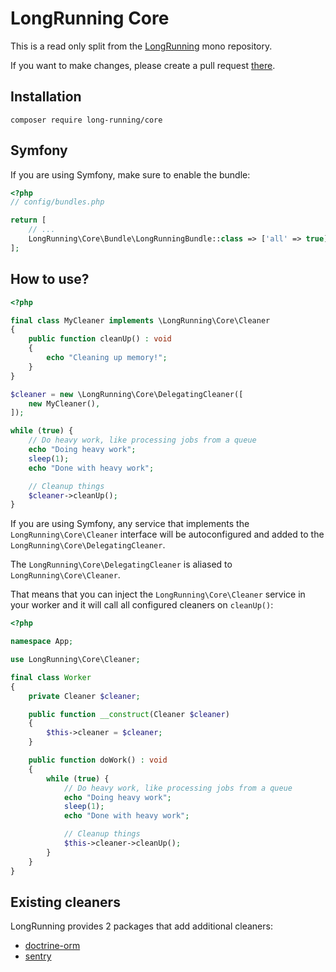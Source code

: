 # LongRunning Core

This is a read only split from the [LongRunning](https://github.com/LongRunning/LongRunning) mono repository.

If you want to make changes, please create a pull request [there](https://github.com/LongRunning/LongRunning/pulls).

## Installation

```
composer require long-running/core
```

## Symfony

If you are using Symfony, make sure to enable the bundle:
```php
<?php
// config/bundles.php

return [
    // ...
    LongRunning\Core\Bundle\LongRunningBundle::class => ['all' => true],
];
```

## How to use?

```php
<?php

final class MyCleaner implements \LongRunning\Core\Cleaner
{
    public function cleanUp() : void
    {
        echo "Cleaning up memory!";
    }
}

$cleaner = new \LongRunning\Core\DelegatingCleaner([
    new MyCleaner(),
]);

while (true) {
    // Do heavy work, like processing jobs from a queue
    echo "Doing heavy work";
    sleep(1);
    echo "Done with heavy work";

    // Cleanup things
    $cleaner->cleanUp();
}
```

If you are using Symfony, any service that implements the `LongRunning\Core\Cleaner` interface
will be autoconfigured and added to the `LongRunning\Core\DelegatingCleaner`.

The `LongRunning\Core\DelegatingCleaner` is aliased to `LongRunning\Core\Cleaner`.

That means that you can inject the `LongRunning\Core\Cleaner` service in your worker and it will
call all configured cleaners on `cleanUp()`:
```php
<?php

namespace App;

use LongRunning\Core\Cleaner;

final class Worker
{
    private Cleaner $cleaner;

    public function __construct(Cleaner $cleaner)
    {
        $this->cleaner = $cleaner;
    }

    public function doWork() : void
    {
        while (true) {
            // Do heavy work, like processing jobs from a queue
            echo "Doing heavy work";
            sleep(1);
            echo "Done with heavy work";

            // Cleanup things
            $this->cleaner->cleanUp();
        }
    }
}
```

## Existing cleaners

LongRunning provides 2 packages that add additional cleaners:

* [doctrine-orm](https://github.com/LongRunning/doctrine-orm)
* [sentry](https://github.com/LongRunning/sentry)
